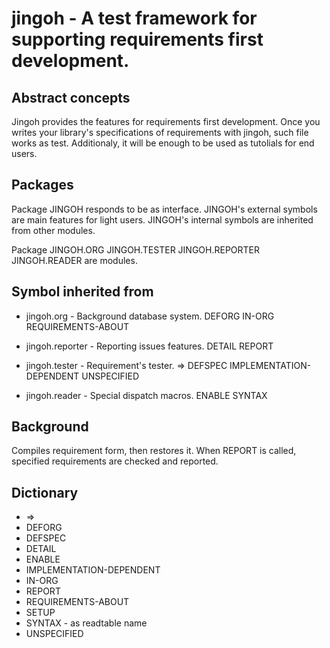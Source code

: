 # jingoh - A test framework for supporting requirements first development.

## Abstract concepts
Jingoh provides the features for requirements first development.
Once you writes your library's specifications of requirements with jingoh, such file works as test.
Additionaly, it will be enough to be used as tutolials for end users.

## Packages
Package JINGOH responds to be as interface.
JINGOH's external symbols are main features for light users.
JINGOH's internal symbols are inherited from other modules.

Package JINGOH.ORG JINGOH.TESTER JINGOH.REPORTER JINGOH.READER are modules.

## Symbol inherited from
* jingoh.org - Background database system.
DEFORG IN-ORG REQUIREMENTS-ABOUT

* jingoh.reporter - Reporting issues features.
DETAIL REPORT

* jingoh.tester - Requirement's tester.
=> DEFSPEC IMPLEMENTATION-DEPENDENT UNSPECIFIED

* jingoh.reader - Special dispatch macros.
ENABLE SYNTAX

## Background
Compiles requirement form, then restores it.
When REPORT is called, specified requirements are checked and reported.

## Dictionary

* =>
* DEFORG
* DEFSPEC
* DETAIL
* ENABLE
* IMPLEMENTATION-DEPENDENT
* IN-ORG
* REPORT
* REQUIREMENTS-ABOUT
* SETUP
* SYNTAX - as readtable name
* UNSPECIFIED
